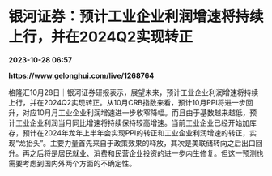 # 银河证券：预计工业企业利润增速将持续上行，并在2024Q2实现转正

**2023-10-28 06:57**

**https://www.gelonghui.com/live/1268764**

格隆汇10月28日｜银河证券研报表示，展望未来，预计工业企业利润增速将持续上行，并在2024Q2实现转正。从10月CRB指数来看，预计10月PPI将进一步回升，对应10月月工业企业利润增速进一步收窄降幅。而且由于基数越来越低，预计工业企业利润当月同比增速将持续保持较高增速。当前工业企业已经开始加库存，预计在2024年龙年上半年会实现PPI的转正和工业企业利润增速的转正，实现“龙抬头”。主要力量首先来自于政策效果的释放，其次是美联储转向之后出口回升。再之后将是居民就业、消费和民营企业投资的进一步内生修复。但这一预测也需要考虑到国内外两个方面的不确定性。